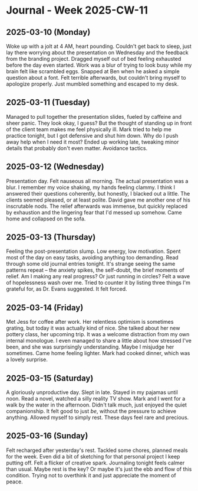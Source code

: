 # Journal - Week 2025-CW-11

## 2025-03-10 (Monday)

Woke up with a jolt at 4 AM, heart pounding. Couldn't get back to sleep, just lay there worrying about the presentation on Wednesday and the feedback from the branding project. Dragged myself out of bed feeling exhausted before the day even started. Work was a blur of trying to look busy while my brain felt like scrambled eggs. Snapped at Ben when he asked a simple question about a font. Felt terrible afterwards, but couldn't bring myself to apologize properly. Just mumbled something and escaped to my desk.

## 2025-03-11 (Tuesday)

Managed to pull together the presentation slides, fueled by caffeine and sheer panic. They look okay, I guess? But the thought of standing up in front of the client team makes me feel physically ill. Mark tried to help me practice tonight, but I got defensive and shut him down. Why do I push away help when I need it most? Ended up working late, tweaking minor details that probably don't even matter. Avoidance tactics.

## 2025-03-12 (Wednesday)

Presentation day. Felt nauseous all morning. The actual presentation was a blur. I remember my voice shaking, my hands feeling clammy. I think I answered their questions coherently, but honestly, I blacked out a little. The clients seemed pleased, or at least polite. David gave me another one of his inscrutable nods. The relief afterwards was immense, but quickly replaced by exhaustion and the lingering fear that I'd messed up somehow. Came home and collapsed on the sofa.

## 2025-03-13 (Thursday)

Feeling the post-presentation slump. Low energy, low motivation. Spent most of the day on easy tasks, avoiding anything too demanding. Read through some old journal entries tonight. It's strange seeing the same patterns repeat – the anxiety spikes, the self-doubt, the brief moments of relief. Am I making any real progress? Or just running in circles? Felt a wave of hopelessness wash over me. Tried to counter it by listing three things I'm grateful for, as Dr. Evans suggested. It felt forced.

## 2025-03-14 (Friday)

Met Jess for coffee after work. Her relentless optimism is sometimes grating, but today it was actually kind of nice. She talked about her new pottery class, her upcoming trip. It was a welcome distraction from my own internal monologue. I even managed to share a little about how stressed I've been, and she was surprisingly understanding. Maybe I misjudge her sometimes. Came home feeling lighter. Mark had cooked dinner, which was a lovely surprise.

## 2025-03-15 (Saturday)

A gloriously unproductive day. Slept in late. Stayed in my pajamas until noon. Read a novel, watched a silly reality TV show. Mark and I went for a walk by the water in the afternoon. Didn't talk much, just enjoyed the quiet companionship. It felt good to just *be*, without the pressure to achieve anything. Allowed myself to simply rest. These days feel rare and precious.

## 2025-03-16 (Sunday)

Felt recharged after yesterday's rest. Tackled some chores, planned meals for the week. Even did a bit of sketching for that personal project I keep putting off. Felt a flicker of creative spark. Journaling tonight feels calmer than usual. Maybe rest is the key? Or maybe it's just the ebb and flow of this condition. Trying not to overthink it and just appreciate the moment of peace.